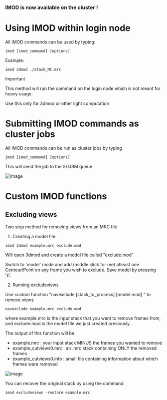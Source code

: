 ### IMOD is now available on the cluster !

# Using IMOD within login node

All IMOD commands can be used by typing:

```imod [imod_command] [options]```

Example:

```imod 3dmod ./stack_MC.mrc```

> [!IMPORTANT]
> This method will run the command on the login node which is not meant for heavy usage.
>
> Use this only for 3dmod or other light computation

# Submitting IMOD commands as cluster jobs

All IMOD commands can be run as cluster jobs by typing

```jmod [imod_command] [options]```

This will send the job to the SLURM queue

![image](https://github.com/user-attachments/assets/72131164-fa43-4aa0-9dba-029ea00bedeb)


# Custom IMOD functions

## Excluding views

Two step method for removing views from an MRC file

1. Creating a model file

```imod 3dmod example.mrc exclude.mod```

Will open 3dmod and create a model file called "exclude.mod"

Switch to 'model' mode and add (middle click for me) atleast one Contour/Point on any frame you wish to exclude. Save model by pressing 's'.

2. Running excludeviews

Use custom function "navexclude [stack_to_process] [model.mod] " to remove views

```navexclude example.mrc exclude.mod```

where example.mrc is the input stack that you want to remove frames from, and exclude.mod is the model file we just created previously.

The output of this function will be:

- example.mrc : your input stack MINUS the frames you wanted to remove
- example_cutviews0.mrc : an .mrc stack containing ONLY the removed frames
- example_cutviews0.info : small file containing information about which frames were removed

![image](https://github.com/user-attachments/assets/8b303de8-51ac-4f89-9e37-41a8eeef5ea4)
  
You can recover the original stack by using the command:

```imod excludeviews -restore example.mrc```
